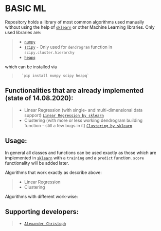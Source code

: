 # BASIC ML

Repository holds a library of most common algorithms used manually without using the help of <a href="https://scikit-learn.org/stable/" target="_blank">`sklearn`</a> or other Machine Learning libraries.
Only used libraries are:
>   - <a href="https://numpy.org/" target="_blank">`numpy`</a>
>   - <a href="https://docs.scipy.org/doc/scipy/reference/index.html" target="_blank">`scipy`</a> - Only used for `dendrogram` function in `scipy.cluster.hierarchy`
>   - <a href="https://docs.python.org/3.0/library/heapq.html" target="_blank">`heapq`</a>

which can be installed via
>       `pip install numpy scipy heapq`

## Functionalities that are already implemented (state of 14.08.2020):
>   - Linear Regression (with single- and multi-dimensional data support) <a href="https://scikit-learn.org/stable/modules/generated/sklearn.linear_model.LinearRegression.html" target="_blank">`Linear Regression by sklearn`</a>
>   - Clustering (with more or less working dendrogram building function - still a few bugs in it) <a href="https://scikit-learn.org/stable/modules/clustering.html" target="_blank">`Clustering by sklearn`</a>

## Usage:
In general all classes and functions can be used exactly as those which are implemented in <a href="https://scikit-learn.org/stable/" target="_blank">`sklearn`</a> with a `training` and a `predict` function. `score` functionality will be added later.

Algorithms that work exactly as describe above:
>   - Linear Regression
>   - Clustering

Algorithms with different work-wise:

## Supporting developers:
> -   <a href="https://github.com/papstchaka" target="_blank">`Alexander Christoph`</a>